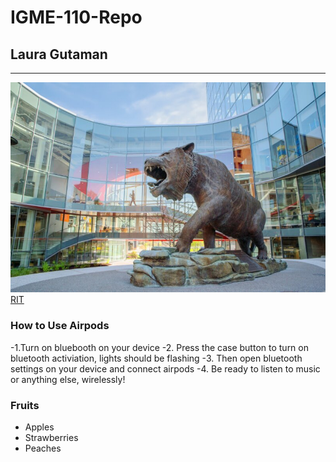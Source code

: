 # IGME-110-Repo
## Laura Gutaman 
---
![alt text](rittiger.jpeg)
[RIT](https://www.rit.edu/)

### How to Use Airpods 
-1.Turn on bluebooth on your device
-2. Press the case button to turn on bluetooth activiation, lights should be flashing 
-3. Then open bluetooth settings on your device and connect airpods
-4. Be ready to listen to music or anything else, wirelessly! 

### Fruits
- Apples
- Strawberries
- Peaches
